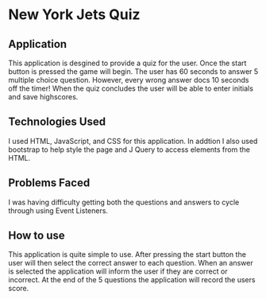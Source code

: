 # New York Jets Quiz

## Application
This application is desgined to provide a quiz for the user. Once the start button is pressed the game will begin. The user has 60 seconds to answer 5 multiple choice question. However, every wrong answer docs 10 seconds off the timer! When the quiz concludes the user will be able to enter initials and save highscores.

## Technologies Used
I used HTML, JavaScript, and CSS for this application. In addtion I also used bootstrap to help style the page and J Query to access elements from the HTML.
## Problems Faced
I was having difficulty getting both the questions and answers to cycle through using Event Listeners.

## How to use
This application is quite simple to use. After pressing the start button the user will then select the correct answer to each question. When an answer is selected the application will inform the user if they are correct or incorrect. At the end of the 5 questions the application will record the users score. 